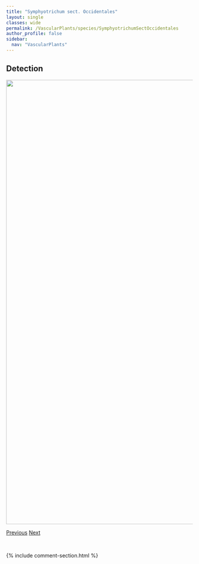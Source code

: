 ```yaml
---
title: "Symphyotrichum sect. Occidentales"
layout: single
classes: wide
permalink: /VascularPlants/species/SymphyotrichumSectOccidentales
author_profile: false
sidebar:
  nav: "VascularPlants"
---
```


<h2>Detection</h2>

<a href="https://drive.google.com/uc?export=view&id=13sDpLM2tTP2XU50oTjEhha7ow4965v-9">
<img src="https://drive.google.com/uc?export=view&id=13sDpLM2tTP2XU50oTjEhha7ow4965v-9" height = "1200" width = "800">
</a>


<a href="/DevelopmentWebsite/VascularPlants/species/SymphyotrichumPuniceum" class="pagination--pager" title="Symphyotrichum puniceum">Previous</a> <a href="/DevelopmentWebsite/VascularPlants/species/SyringaReticulata" class="pagination--pager" title="Syringa reticulata">Next</a>

<p>&nbsp;</p>

{% include comment-section.html %}
